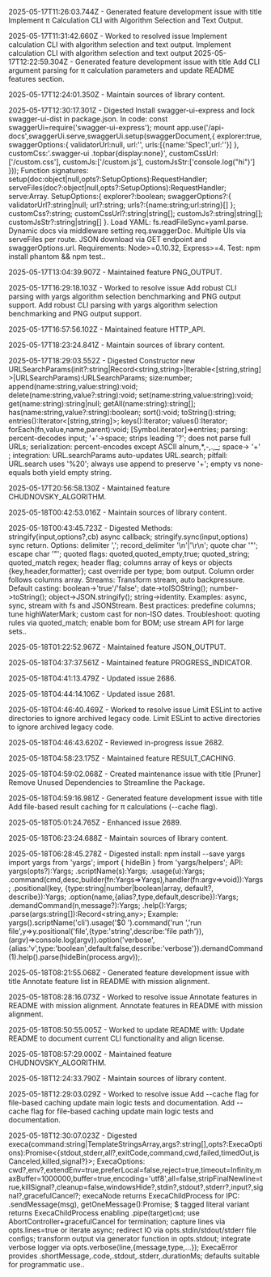 2025-05-17T11:26:03.744Z - Generated feature development issue with title Implement π Calculation CLI with Algorithm Selection and Text Output.

2025-05-17T11:31:42.660Z - Worked to resolved issue Implement calculation CLI with algorithm selection and text output. Implement calculation CLI with algorithm selection and text output
2025-05-17T12:22:59.304Z - Generated feature development issue with title Add CLI argument parsing for π calculation parameters and update README features section.

2025-05-17T12:24:01.350Z - Maintain sources of library content.

2025-05-17T12:30:17.301Z - Digested Install swagger-ui-express and lock swagger-ui-dist in package.json. In code: const swaggerUi=require('swagger-ui-express'); mount app.use('/api-docs',swaggerUi.serve,swaggerUi.setup(swaggerDocument,{ explorer:true, swaggerOptions:{ validatorUrl:null, url:'<url>', urls:[{name:'Spec1',url:'<url1>'}] }, customCss:'.swagger-ui .topbar{display:none}', customCssUrl:['/custom.css'], customJs:['/custom.js'], customJsStr:['console.log("hi")'] })); Function signatures: setup(doc:object|null,opts?:SetupOptions):RequestHandler; serveFiles(doc?:object|null,opts?:SetupOptions):RequestHandler; serve:Array<Handler>. SetupOptions:{ explorer?:boolean; swaggerOptions?:{ validatorUrl?:string|null; url?:string; urls?:{name:string;url:string}[] }; customCss?:string; customCssUrl?:string|string[]; customJs?:string|string[]; customJsStr?:string|string[] }. Load YAML: fs.readFileSync+yaml.parse. Dynamic docs via middleware setting req.swaggerDoc. Multiple UIs via serveFiles per route. JSON download via GET endpoint and swaggerOptions.url. Requirements: Node>=0.10.32, Express>=4. Test: npm install phantom && npm test..

2025-05-17T13:04:39.907Z - Maintained feature PNG_OUTPUT.

2025-05-17T16:29:18.103Z - Worked to resolve issue Add robust CLI parsing with yargs algorithm selection benchmarking and PNG output support. Add robust CLI parsing with yargs algorithm selection benchmarking and PNG output support.

2025-05-17T16:57:56.102Z - Maintained feature HTTP_API.

2025-05-17T18:23:24.841Z - Maintain sources of library content.

2025-05-17T18:29:03.552Z - Digested Constructor new URLSearchParams(init?:string|Record<string,string>|Iterable<[string,string]>|URLSearchParams):URLSearchParams; size:number; append(name:string,value:string):void; delete(name:string,value?:string):void; set(name:string,value:string):void; get(name:string):string|null; getAll(name:string):string[]; has(name:string,value?:string):boolean; sort():void; toString():string; entries():Iterator<[string,string]>; keys():Iterator<string>; values():Iterator<string>; forEach(fn,value,name,parent):void; [Symbol.iterator]=>entries; parsing: percent-decodes input; '+'->space; strips leading '?'; does not parse full URLs; serialization: percent-encodes except ASCII alnum,*,-,.,_; space-> '+' ; integration: URL.searchParams auto-updates URL.search; pitfall: URL.search uses '%20'; always use append to preserve '+'; empty vs none-equals both yield empty string.

2025-05-17T20:56:58.130Z - Maintained feature CHUDNOVSKY_ALGORITHM.

2025-05-18T00:42:53.016Z - Maintain sources of library content.

2025-05-18T00:43:45.723Z - Digested Methods: stringify(input,options?,cb) async callback; stringify.sync(input,options) sync return. Options: delimiter ','; record_delimiter '\n'|'\r\n'; quote char '"'; escape char '"'; quoted flags: quoted,quoted_empty,true; quoted_string; quoted_match regex; header flag; columns array of keys or objects {key,header,formatter}; cast override per type; bom output. Column order follows columns array. Streams: Transform stream, auto backpressure. Default casting: boolean->'true'/'false'; date->toISOString(); number->toString(); object->JSON.stringify(); string->identity. Examples: async, sync, stream with fs and JSONStream. Best practices: predefine columns; tune highWaterMark; custom cast for non-ISO dates. Troubleshoot: quoting rules via quoted_match; enable bom for BOM; use stream API for large sets..

2025-05-18T01:22:52.967Z - Maintained feature JSON_OUTPUT.

2025-05-18T04:37:37.561Z - Maintained feature PROGRESS_INDICATOR.

2025-05-18T04:41:13.479Z - Updated issue 2686.

2025-05-18T04:44:14.106Z - Updated issue 2681.

2025-05-18T04:46:40.469Z - Worked to resolve issue Limit ESLint to active directories to ignore archived legacy code. Limit ESLint to active directories to ignore archived legacy code.

2025-05-18T04:46:43.620Z - Reviewed in-progress issue 2682.

2025-05-18T04:58:23.175Z - Maintained feature RESULT_CACHING.

2025-05-18T04:59:02.068Z - Created maintenance issue with title [Pruner] Remove Unused Dependencies to Streamline the Package.

2025-05-18T04:59:16.981Z - Generated feature development issue with title Add file-based result caching for π calculations (--cache flag).

2025-05-18T05:01:24.765Z - Enhanced issue 2689.

2025-05-18T06:23:24.688Z - Maintain sources of library content.

2025-05-18T06:28:45.278Z - Digested install: npm install --save yargs
import yargs from 'yargs'; import { hideBin } from 'yargs/helpers';
API: yargs(opts?):Yargs; .scriptName(s):Yargs; .usage(u):Yargs; .command(cmd,desc,builder(fn:Yargs=>Yargs),handler(fn:argv=>void)):Yargs; .positional(key, {type:string|number|boolean|array, default?, describe}):Yargs; .option(name,{alias?,type,default,describe}):Yargs; .demandCommand(n,message?):Yargs; .help():Yargs; .parse(args:string[]):Record<string,any>;
Example: yargs().scriptName('cli').usage('$0 <cmd>').command('run <file>','run file',y=>y.positional('file',{type:'string',describe:'file path'}),(argv)=>console.log(argv)).option('verbose',{alias:'v',type:'boolean',default:false,describe:'verbose'}).demandCommand(1).help().parse(hideBin(process.argv));.

2025-05-18T08:21:55.068Z - Generated feature development issue with title Annotate feature list in README with mission alignment.

2025-05-18T08:28:16.073Z - Worked to resolve issue Annotate features in README with mission alignment. Annotate features in README with mission alignment.

2025-05-18T08:50:55.005Z - Worked to update README with: Update README to document current CLI functionality and align license.

2025-05-18T08:57:29.000Z - Maintained feature CHUDNOVSKY_ALGORITHM.

2025-05-18T12:24:33.790Z - Maintain sources of library content.

2025-05-18T12:29:03.029Z - Worked to resolve issue Add --cache flag for file-based caching update main logic tests and documentation. Add --cache flag for file-based caching update main logic tests and documentation.

2025-05-18T12:30:07.023Z - Digested execa(command:string|TemplateStringsArray,args?:string[],opts?:ExecaOptions):Promise<{stdout,stderr,all?,exitCode,command,cwd,failed,timedOut,isCanceled,killed,signal?}>; ExecaOptions: cwd?,env?,extendEnv=true,preferLocal=false,reject=true,timeout=Infinity,maxBuffer=1000000,buffer=true,encoding='utf8',all=false,stripFinalNewline=true,killSignal?,cleanup=false,windowsHide?,stdin?,stdout?,stderr?,input?,signal?,gracefulCancel?; execaNode returns ExecaChildProcess for IPC: .sendMessage(msg), getOneMessage():Promise; $ tagged literal variant returns ExecaChildProcess enabling .pipe(target)`cmd`; use AbortController+gracefulCancel for termination; capture lines via opts.lines=true or iterate async; redirect IO via opts.stdin/stdout/stderr file configs; transform output via generator function in opts.stdout; integrate verbose logger via opts.verbose(line,{message,type,...}); ExecaError provides .shortMessage,.code,.stdout,.stderr,.durationMs; defaults suitable for programmatic use..


